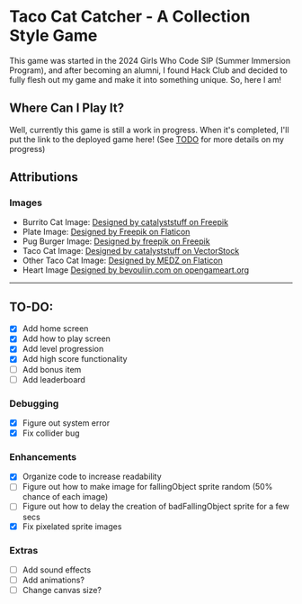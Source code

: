 # Taco Cat Catcher - A Collection Style Game
This game was started in the 2024 Girls Who Code SIP (Summer Immersion Program), and after becoming an alumni, I found Hack Club and decided to fully flesh out my game and make it into something unique. So, here I am!

## Where Can I Play It?

Well, currently this game is still a work in progress. When it's completed, I'll put the link to the deployed game here! (See [TODO](https://github.com/AlanikREDAWN/Taco-Cat-Catcher/blob/main/README.md#to-do) for more details on my progress)

##  Attributions

### Images
- Burrito Cat Image: [Designed by catalyststuff on Freepik](https://www.freepik.com/free-vector/cute-cat-burrito-cartoon-vector-icon-illustration-animal-food-icon-concept-isolated-flat_42654088.htm#fromView=search&page=1&position=2&uuid=487077c1-5384-48da-bbdb-d83dfff94005)
- Plate Image: [Designed by Freepik on Flaticon](https://www.flaticon.com/free-icon/plate_4001046?term=plate&page=1&position=8&origin=search&related_id=4001046)
- Pug Burger Image: [Designed by freepik on Freepik](https://www.freepik.com/free-vector/fast-food-cute-pugs_1357327.htm#fromView=search&page=1&position=7&uuid=f1b06680-5cc0-4da6-b7bb-164fcbdd34f3)
- Taco Cat Image: [Designed by catalyststuff on VectorStock](https://www.vectorstock.com/royalty-free-vector/cute-cat-taco-cartoon-vector-46225803)
- Other Taco Cat Image: [Designed by MEDZ on Flaticon](https://www.flaticon.com/free-icon/food_14934552)
- Heart Image [Designed by bevouliin.com on opengameart.org](https://opengameart.org/content/free-health-and-mana-potions)
---

## TO-DO:
- [x] Add home screen
- [x] Add how to play screen
- [x] Add level progression
- [x] Add high score functionality
- [ ] Add bonus item
- [ ] Add leaderboard
### Debugging
- [x] Figure out system error
- [x] Fix collider bug
### Enhancements
- [x] Organize code to increase readability
- [ ] Figure out how to make image for fallingObject sprite random (50% chance of each image)
- [ ] Figure out how to delay the creation of badFallingObject sprite for a few secs
- [x] Fix pixelated sprite images
### Extras
- [ ] Add sound effects
- [ ] Add animations?
- [ ] Change canvas size?

<!-- Not sure if I need this
## File Overview

### ← script.js

This is where most of the actual code is

### ← assets

This is where the image files are stored

### ← index.html


### ← README.md
 

### ← style.css -->
